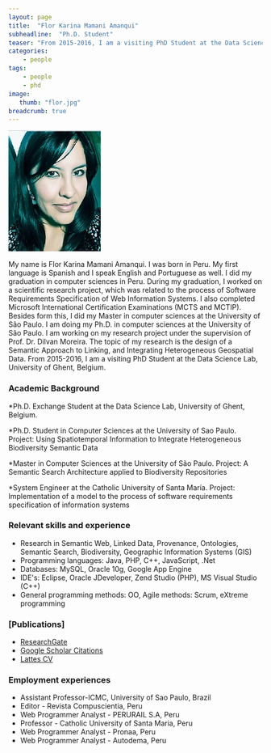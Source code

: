 ```yaml
---
layout: page
title:  "Flor Karina Mamani Amanqui"
subheadline:  "Ph.D. Student"
teaser: "From 2015-2016, I am a visiting PhD Student at the Data Science Lab, University of Ghent, Belgium. Research in Semantic Web, Linked Data, Provenance, Ontologies, Semantic Search, Biodiversity, Geographic Information Systems (GIS) "
categories:
    - people
tags:
    - people
    - phd
image:
   thumb: "flor.jpg"
breadcrumb: true
---
```

![Flor's photo](/images/flor.jpg)

My name is Flor Karina Mamani Amanqui. I was born in Peru. My first language is Spanish and I speak English and Portuguese as well. I did my graduation in computer sciences in Peru. During my graduation, I worked on a scientific research project, which was related to the process of Software Requirements Specification of Web Information Systems. I also completed Microsoft International Certification Examinations (MCTS and MCTIP). Besides form this, I did my Master in computer sciences at the University of São Paulo. 
I am doing  my Ph.D. in computer sciences at the University of São Paulo.  I am working on my research project under the supervision of Prof. Dr. Dilvan Moreira. The topic of my research is the design of a Semantic Approach to Linking, and Integrating Heterogeneous Geospatial Data.
From 2015-2016, I am a visiting PhD Student at the Data Science Lab, University of Ghent, Belgium.

### Academic Background
*Ph.D. Exchange Student at the Data Science Lab, University of Ghent, Belgium.

*Ph.D. Student in Computer Sciences at the University of Sao Paulo. Project: Using Spatiotemporal Information to Integrate Heterogeneous Biodiversity Semantic Data 

*Master in Computer Sciences at the University of São Paulo. Project: A Semantic Search Architecture applied to Biodiversity Repositories

*System Engineer at the Catholic University of Santa María. Project: Implementation of a model to the process of software requirements specification of information systems

### Relevant skills and experience

* Research in Semantic Web, Linked Data, Provenance, Ontologies, Semantic Search, Biodiversity, Geographic Information Systems (GIS)
* Programming languages: Java, PHP, C++, JavaScript, .Net
* Databases: MySQL, Oracle 10g, Google App Engine
* IDE's: Eclipse, Oracle JDeveloper, Zend Studio (PHP), MS Visual Studio (C++)
* General programming methods: OO, Agile methods: Scrum, eXtreme programming

### [Publications]
* [ResearchGate](https://www.researchgate.net/profile/Flor_Amanqui)
* [Google Scholar Citations](https://scholar.google.com/citations?user=PRjK6GkAAAAJ&hl=en) 
* [Lattes CV](http://lattes.cnpq.br/2942911372518103) 

### Employment experiences
* Assistant Professor-ICMC, University of Sao Paulo, Brazil
* Editor - Revista Compuscientia, Peru
* Web Programmer Analyst - PERURAIL S.A, Peru
* Professor - Catholic University of Santa Maria, Peru
* Web Programmer Analyst - Pronaa, Peru
* Web Programmer Analyst - Autodema, Peru
